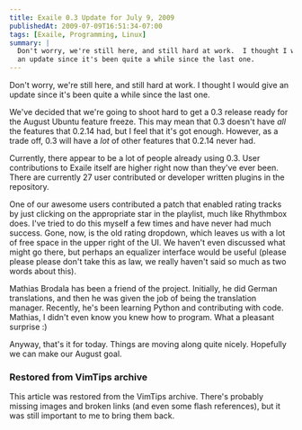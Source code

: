 ```yaml
---
title: Exaile 0.3 Update for July 9, 2009
publishedAt: 2009-07-09T16:51:34-07:00
tags: [Exaile, Programming, Linux]
summary: |
  Don't worry, we're still here, and still hard at work.  I thought I would give
  an update since it's been quite a while since the last one.
---
```

Don't worry, we're still here, and still hard at work.  I thought I would give
an update since it's been quite a while since the last one.

We've decided that we're going to shoot hard to get a 0.3 release ready for the
August Ubuntu feature freeze.  This may mean that 0.3 doesn't have *all* the
features that 0.2.14 had, but I feel that it's got enough.  However, as a trade
off, 0.3 will have a _lot_ of other features that 0.2.14 never had.

Currently, there appear to be a lot of people already using 0.3.  User
contributions to Exaile itself are higher right now than they've ever been.
There are currently 27 user contributed or developer written plugins in the
repository.

One of our awesome users contributed a patch that enabled rating tracks by just
clicking on the appropriate star in the playlist, much like Rhythmbox does.
I've tried to do this myself a few times and have never had much success.
Gone, now, is the old rating dropdown, which leaves us with a lot of free space
in the upper right of the UI.  We haven't even discussed what might go there,
but perhaps an equalizer interface would be useful (please please please don't
take this as law, we really haven't said so much as two words about this).

Mathias Brodala has been a friend of the project.  Initially, he did German
translations, and then he was given the job of being the translation manager.
Recently, he's been learning Python and contributing with code.  Mathias, I
didn't even know you knew how to program.  What a pleasant surprise :)

Anyway, that's it for today.  Things are moving along quite nicely.  Hopefully
we can make our August goal.

<div class="restored-from-archive">
  <h3>Restored from VimTips archive</h3>
  <p>
  This article was restored from the VimTips archive. There's probably
  missing images and broken links (and even some flash references), but it
  was still important to me to bring them back.
  </p>
</div>
